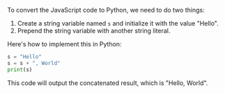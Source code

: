 To convert the JavaScript code to Python, we need to do two things:

1. Create a string variable named `s` and initialize it with the value "Hello".
2. Prepend the string variable with another string literal.

Here's how to implement this in Python:
```python
s = "Hello"
s = s + ", World"
print(s)
```
This code will output the concatenated result, which is "Hello, World".
